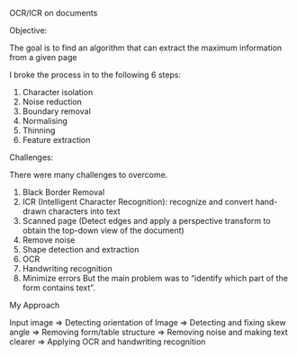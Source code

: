 OCR/ICR on documents

Objective:

The goal is to find an algorithm that can extract the maximum information from a given page

I broke the process in to the following 6 steps:
1. Character isolation
2. Noise reduction
3. Boundary removal
4. Normalising
5. Thinning
6. Feature extraction

Challenges:

There were many challenges to overcome.
1. Black Border Removal
2. ICR (Intelligent Character Recognition): recognize and convert hand-drawn characters into text
3. Scanned page (Detect edges and apply a perspective transform to obtain the top-down view of the document)
4. Remove noise
5. Shape detection and extraction
6. OCR
7. Handwriting recognition
8. Minimize errors
But the main problem was to “identify which part of the form contains text”.

My Approach

Input image => Detecting orientation of Image => Detecting and fixing skew angle => Removing form/table structure => Removing noise and making text clearer => Applying OCR and handwriting recognition
